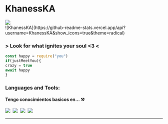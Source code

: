 # KhanessKA

<img src="https://discord.c99.nl/widget/theme-4/898444313049042974.png" />
<br/>
![KhanessKA](https://github-readme-stats.vercel.app/api?username=KhanessKA&show_icons=true&theme=radical)

### > Look for what ignites your soul <3 <
``` js
const happy = require("you")
if(justMeetYou){
crazy = true
await happy
}

```


### Languages and Tools:

<h4>Tengo conocimientos basicos en... ⚒</h4>


<p >

<img src="https://img.shields.io/badge/html5%20-%23e34f26.svg?&style=for-the-badge&logo=html5&logoColor=white" />&nbsp;&nbsp;<img src="https://img.shields.io/badge/CSS3-1572B6?&style=for-the-badge&logo=css3&logoColor=white" />&nbsp;&nbsp;<img src="https://img.shields.io/badge/JavaScript-F7DF1E?style=for-the-badge&logo=javascript&logoColor=black" />&nbsp;&nbsp;<img src="https://img.shields.io/badge/node.js%20-%23339933.svg?&style=for-the-badge&logo=node.js&logoColor=white" />&nbsp;&nbsp;

</p>


---




